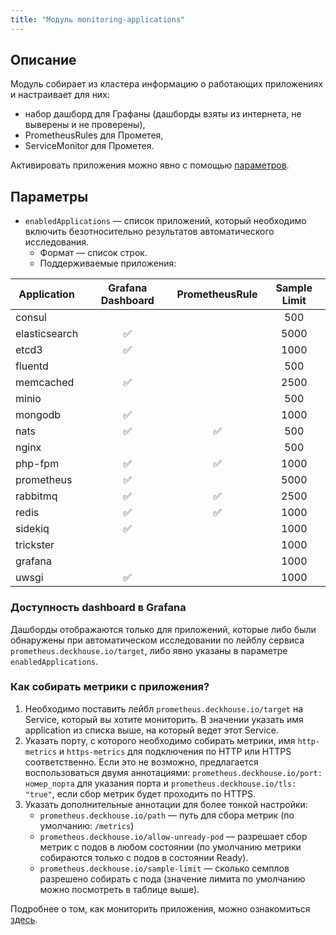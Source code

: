 ```yaml
---
title: "Модуль monitoring-applications"
---
```


## Описание

Модуль собирает из кластера информацию о работающих приложениях и настраивает для них:
* набор дашборд для Графаны (дашборды взяты из интернета, не выверены и не проверены),
* PrometheusRules для Прометея,
* ServiceMonitor для Прометея.

Активировать приложения можно явно с помощью [параметров](#параметры).

Параметры
---------
* `enabledApplications` — список приложений, который необходимо включить безотносительно результатов автоматического исследования.
  * Формат — список строк.
  * Поддерживаемые приложения:

| **Application** | **Grafana Dashboard** | **PrometheusRule** | **Sample Limit** |
| ------ |:------:|:------:|:------:|
| consul        |                    |                    | 500 |
| elasticsearch | :white_check_mark: |                    | 5000 |
| etcd3         | :white_check_mark: |                    | 1000 |
| fluentd       |                    |                    | 500 |
| memcached     | :white_check_mark: |                    | 2500 |
| minio         |                    |                    | 500 |
| mongodb       | :white_check_mark: |                    | 1000 |
| nats          | :white_check_mark: | :white_check_mark: | 500 |
| nginx         |                    |                    | 500 |
| php-fpm       | :white_check_mark: | :white_check_mark: | 1000 |
| prometheus    | :white_check_mark: |                    | 5000 |
| rabbitmq      | :white_check_mark: | :white_check_mark: | 2500 |
| redis         | :white_check_mark: | :white_check_mark: | 1000 |
| sidekiq       | :white_check_mark: |                    | 1000 |
| trickster     |                    |                    | 1000 |
| grafana       |                    |                    | 1000 |
| uwsgi         | :white_check_mark: |                    | 1000 |

### Доступность dashboard в Grafana
Дашборды отображаются только для приложений, которые либо были обнаружены при автоматическом исследовании по лейблу сервиса
`prometheus.deckhouse.io/target`, либо явно указаны в параметре `enabledApplications`.

### Как собирать метрики с приложения?

1. Необходимо поставить лейбл `prometheus.deckhouse.io/target` на Service, который вы хотите мониторить. В значении указать имя application из списка выше, на который ведет этот Service.
2. Указать порту, с которого необходимо собирать метрики, имя `http-metrics` и `https-metrics` для подключения по HTTP или HTTPS соответственно.
Если это не возможно, предлагается воспользоваться двумя аннотациями: `prometheus.deckhouse.io/port: номер_порта` для указания порта и `prometheus.deckhouse.io/tls: "true"`, если сбор метрик будет проходить по HTTPS.
3. Указать дополнительные аннотации для более тонкой настройки:
    * `prometheus.deckhouse.io/path` — путь для сбора метрик (по умолчанию: `/metrics`)
    * `prometheus.deckhouse.io/allow-unready-pod` — разрешает сбор метрик с подов в любом состоянии (по умолчанию метрики собираются только с подов в состоянии Ready).
    * `prometheus.deckhouse.io/sample-limit` — сколько семплов разрешено собирать с пода (значение лимита по умолчанию можно посмотреть в таблице выше).

Подробнее о том, как мониторить приложения, можно ознакомиться [здесь](../../docs/guides/MONITORING.md).
